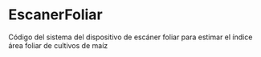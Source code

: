 # EscanerFoliar
Código del sistema del dispositivo de escáner foliar para estimar el índice área foliar de cultivos de maíz
